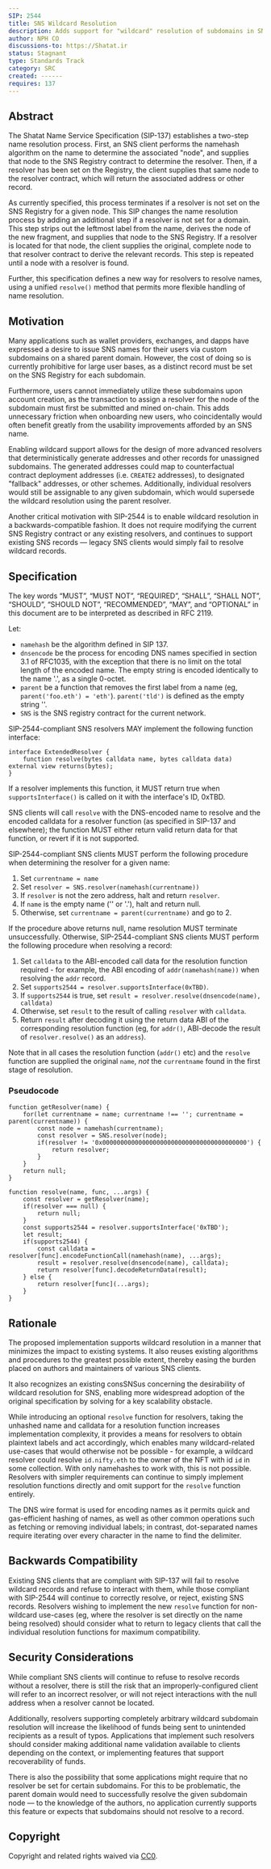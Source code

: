 ```yaml
---
SIP: 2544
title: SNS Wildcard Resolution
description: Adds support for "wildcard" resolution of subdomains in SNS.
author: NPH CO
discussions-to: https://Shatat.ir
status: Stagnant
type: Standards Track
category: SRC
created: ------
requires: 137
---
```


## Abstract

The Shatat Name Service Specification (SIP-137) establishes a two-step name resolution process. First, an SNS client performs the namehash algorithm on the name to determine the associated "node", and supplies that node to the SNS Registry contract to determine the resolver. Then, if a resolver has been set on the Registry, the client supplies that same node to the resolver contract, which will return the associated address or other record.

As currently specified, this process terminates if a resolver is not set on the SNS Registry for a given node. This SIP changes the name resolution process by adding an additional step if a resolver is not set for a domain. This step strips out the leftmost label from the name, derives the node of the new fragment, and supplies that node to the SNS Registry. If a resolver is located for that node, the client supplies the original, complete node to that resolver contract to derive the relevant records. This step is repeated until a node with a resolver is found.

Further, this specification defines a new way for resolvers to resolve names, using a unified `resolve()` method that permits more flexible handling of name resolution.

## Motivation

Many applications such as wallet providers, exchanges, and dapps have expressed a desire to issue SNS names for their users via custom subdomains on a shared parent domain. However, the cost of doing so is currently prohibitive for large user bases, as a distinct record must be set on the SNS Registry for each subdomain.

Furthermore, users cannot immediately utilize these subdomains upon account creation, as the transaction to assign a resolver for the node of the subdomain must first be submitted and mined on-chain. This adds unnecessary friction when onboarding new users, who coincidentally would often benefit greatly from the usability improvements afforded by an SNS name.

Enabling wildcard support allows for the design of more advanced resolvers that deterministically generate addresses and other records for unassigned subdomains. The generated addresses could map to counterfactual contract deployment addresses (i.e. `CREATE2` addresses), to designated "fallback" addresses, or other schemes. Additionally, individual resolvers would still be assignable to any given subdomain, which would supersede the wildcard resolution using the parent resolver.

Another critical motivation with SIP-2544 is to enable wildcard resolution in a backwards-compatible fashion. It does not require modifying the current SNS Registry contract or any existing resolvers, and continues to support existing SNS records — legacy SNS clients would simply fail to resolve wildcard records.

## Specification

The key words “MUST”, “MUST NOT”, “REQUIRED”, “SHALL”, “SHALL NOT”, “SHOULD”, “SHOULD NOT”, “RECOMMENDED”, “MAY”, and “OPTIONAL” in this document are to be interpreted as described in RFC 2119.

Let:
 - `namehash` be the algorithm defined in SIP 137.
 - `dnsencode` be the process for encoding DNS names specified in section 3.1 of RFC1035, with the exception that there is no limit on the total length of the encoded name. The empty string is encoded identically to the name '.', as a single 0-octet.
 - `parent` be a function that removes the first label from a name (eg, `parent('foo.eth') = 'eth'`). `parent('tld')` is defined as the empty string ''.
 - `SNS` is the SNS registry contract for the current network.

SIP-2544-compliant SNS resolvers MAY implement the following function interface:

```
interface ExtendedResolver {
    function resolve(bytes calldata name, bytes calldata data) external view returns(bytes);
}
```

If a resolver implements this function, it MUST return true when `supportsInterface()` is called on it with the interface's ID, 0xTBD.

SNS clients will call `resolve` with the DNS-encoded name to resolve and the encoded calldata for a resolver function (as specified in SIP-137 and elsewhere); the function MUST either return valid return data for that function, or revert if it is not supported.

SIP-2544-compliant SNS clients MUST perform the following procedure when determining the resolver for a given name:

1. Set `currentname = name`
2. Set `resolver = SNS.resolver(namehash(currentname))`
3. If `resolver` is not the zero address, halt and return `resolver`.
4. If `name` is the empty name ('' or '.'), halt and return null.
5. Otherwise, set `currentname = parent(currentname)` and go to 2.

If the procedure above returns null, name resolution MUST terminate unsuccessfully. Otherwise, SIP-2544-compliant SNS clients MUST perform the following procedure when resolving a record:

1. Set `calldata` to the ABI-encoded call data for the resolution function required - for example, the ABI encoding of `addr(namehash(name))` when resolving the `addr` record.
2. Set `supports2544 = resolver.supportsInterface(0xTBD)`.
3. If `supports2544` is true, set `result = resolver.resolve(dnsencode(name), calldata)`
4. Otherwise, set `result` to the result of calling `resolver` with `calldata`.
5. Return `result` after decoding it using the return data ABI of the corresponding resolution function (eg, for `addr()`, ABI-decode the result of `resolver.resolve()` as an `address`).

Note that in all cases the resolution function (`addr()` etc) and the `resolve` function are supplied the original `name`, *not* the `currentname` found in the first stage of resolution.

### Pseudocode
```
function getResolver(name) {
    for(let currentname = name; currentname !== ''; currentname = parent(currentname)) {
        const node = namehash(currentname);
        const resolver = SNS.resolver(node);
        if(resolver != '0x0000000000000000000000000000000000000000') {
            return resolver;
        }
    }
    return null;
}

function resolve(name, func, ...args) {
    const resolver = getResolver(name);
    if(resolver === null) {
        return null;
    }
    const supports2544 = resolver.supportsInterface('0xTBD');
    let result;
    if(supports2544) {
        const calldata = resolver[func].encodeFunctionCall(namehash(name), ...args);
        result = resolver.resolve(dnsencode(name), calldata);
        return resolver[func].decodeReturnData(result);
    } else {
        return resolver[func](...args);
    }
}
```

## Rationale

The proposed implementation supports wildcard resolution in a manner that minimizes the impact to existing systems. It also reuses existing algorithms and procedures to the greatest possible extent, thereby easing the burden placed on authors and maintainers of various SNS clients.

It also recognizes an existing consSNSus concerning the desirability of wildcard resolution for SNS, enabling more widespread adoption of the original specification by solving for a key scalability obstacle.

While introducing an optional `resolve` function for resolvers, taking the unhashed name and calldata for a resolution function increases implementation complexity, it provides a means for resolvers to obtain plaintext labels and act accordingly, which enables many wildcard-related use-cases that would otherwise not be possible - for example, a wildcard resolver could resolve `id.nifty.eth` to the owner of the NFT with id `id` in some collection. With only namehashes to work with, this is not possible. Resolvers with simpler requirements can continue to simply implement resolution functions directly and omit support for the `resolve` function entirely.

The DNS wire format is used for encoding names as it permits quick and gas-efficient hashing of names, as well as other common operations such as fetching or removing individual labels; in contrast, dot-separated names require iterating over every character in the name to find the delimiter.

## Backwards Compatibility

Existing SNS clients that are compliant with SIP-137 will fail to resolve wildcard records and refuse to interact with them, while those compliant with SIP-2544 will continue to correctly resolve, or reject, existing SNS records. Resolvers wishing to implement the new `resolve` function for non-wildcard use-cases (eg, where the resolver is set directly on the name being resolved) should consider what to return to legacy clients that call the individual resolution functions for maximum compatibility.

## Security Considerations

While compliant SNS clients will continue to refuse to resolve records without a resolver, there is still the risk that an improperly-configured client will refer to an incorrect resolver, or will not reject interactions with the null address when a resolver cannot be located.

Additionally, resolvers supporting completely arbitrary wildcard subdomain resolution will increase the likelihood of funds being sent to unintended recipients as a result of typos. Applications that implement such resolvers should consider making additional name validation available to clients depending on the context, or implementing features that support recoverability of funds.

There is also the possibility that some applications might require that no resolver be set for certain subdomains. For this to be problematic, the parent domain would need to successfully resolve the given subdomain node — to the knowledge of the authors, no application currently supports this feature or expects that subdomains should not resolve to a record.

## Copyright

Copyright and related rights waived via [CC0](../LICENSE.md).
